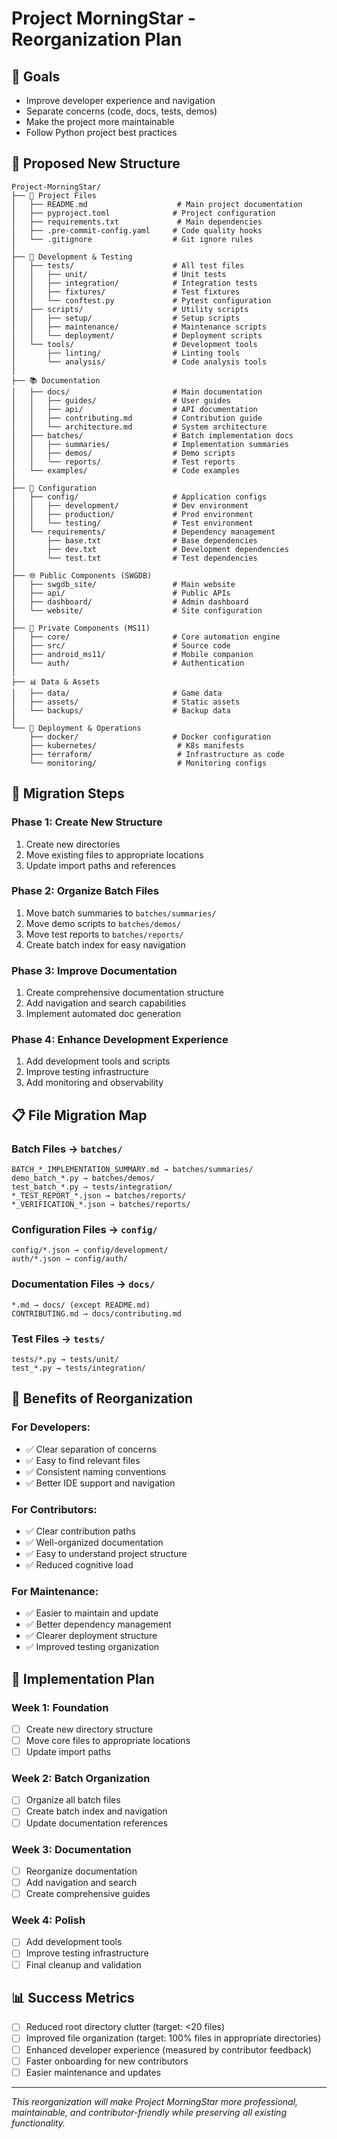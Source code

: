 # Project MorningStar - Reorganization Plan

## 🎯 **Goals**
- Improve developer experience and navigation
- Separate concerns (code, docs, tests, demos)
- Make the project more maintainable
- Follow Python project best practices

## 📁 **Proposed New Structure**

```
Project-MorningStar/
├── 📄 Project Files
│   ├── README.md                    # Main project documentation
│   ├── pyproject.toml              # Project configuration
│   ├── requirements.txt             # Main dependencies
│   ├── .pre-commit-config.yaml     # Code quality hooks
│   └── .gitignore                  # Git ignore rules
│
├── 🧪 Development & Testing
│   ├── tests/                      # All test files
│   │   ├── unit/                   # Unit tests
│   │   ├── integration/            # Integration tests
│   │   ├── fixtures/               # Test fixtures
│   │   └── conftest.py             # Pytest configuration
│   ├── scripts/                    # Utility scripts
│   │   ├── setup/                  # Setup scripts
│   │   ├── maintenance/            # Maintenance scripts
│   │   └── deployment/             # Deployment scripts
│   └── tools/                      # Development tools
│       ├── linting/                # Linting tools
│       └── analysis/               # Code analysis tools
│
├── 📚 Documentation
│   ├── docs/                       # Main documentation
│   │   ├── guides/                 # User guides
│   │   ├── api/                    # API documentation
│   │   ├── contributing.md         # Contribution guide
│   │   └── architecture.md         # System architecture
│   ├── batches/                    # Batch implementation docs
│   │   ├── summaries/              # Implementation summaries
│   │   ├── demos/                  # Demo scripts
│   │   └── reports/                # Test reports
│   └── examples/                   # Code examples
│
├── 🔧 Configuration
│   ├── config/                     # Application configs
│   │   ├── development/            # Dev environment
│   │   ├── production/             # Prod environment
│   │   └── testing/                # Test environment
│   └── requirements/               # Dependency management
│       ├── base.txt                # Base dependencies
│       ├── dev.txt                 # Development dependencies
│       └── test.txt                # Test dependencies
│
├── 🌐 Public Components (SWGDB)
│   ├── swgdb_site/                 # Main website
│   ├── api/                        # Public APIs
│   ├── dashboard/                  # Admin dashboard
│   └── website/                    # Site configuration
│
├── 🤖 Private Components (MS11)
│   ├── core/                       # Core automation engine
│   ├── src/                        # Source code
│   ├── android_ms11/               # Mobile companion
│   └── auth/                       # Authentication
│
├── 📊 Data & Assets
│   ├── data/                       # Game data
│   ├── assets/                     # Static assets
│   └── backups/                    # Backup data
│
└── 🚀 Deployment & Operations
    ├── docker/                     # Docker configuration
    ├── kubernetes/                  # K8s manifests
    ├── terraform/                   # Infrastructure as code
    └── monitoring/                  # Monitoring configs
```

## 🔄 **Migration Steps**

### **Phase 1: Create New Structure**
1. Create new directories
2. Move existing files to appropriate locations
3. Update import paths and references

### **Phase 2: Organize Batch Files**
1. Move batch summaries to `batches/summaries/`
2. Move demo scripts to `batches/demos/`
3. Move test reports to `batches/reports/`
4. Create batch index for easy navigation

### **Phase 3: Improve Documentation**
1. Create comprehensive documentation structure
2. Add navigation and search capabilities
3. Implement automated doc generation

### **Phase 4: Enhance Development Experience**
1. Add development tools and scripts
2. Improve testing infrastructure
3. Add monitoring and observability

## 📋 **File Migration Map**

### **Batch Files → `batches/`**
```
BATCH_*_IMPLEMENTATION_SUMMARY.md → batches/summaries/
demo_batch_*.py → batches/demos/
test_batch_*.py → tests/integration/
*_TEST_REPORT_*.json → batches/reports/
*_VERIFICATION_*.json → batches/reports/
```

### **Configuration Files → `config/`**
```
config/*.json → config/development/
auth/*.json → config/auth/
```

### **Documentation Files → `docs/`**
```
*.md → docs/ (except README.md)
CONTRIBUTING.md → docs/contributing.md
```

### **Test Files → `tests/`**
```
tests/*.py → tests/unit/
test_*.py → tests/integration/
```

## 🎯 **Benefits of Reorganization**

### **For Developers:**
- ✅ Clear separation of concerns
- ✅ Easy to find relevant files
- ✅ Consistent naming conventions
- ✅ Better IDE support and navigation

### **For Contributors:**
- ✅ Clear contribution paths
- ✅ Well-organized documentation
- ✅ Easy to understand project structure
- ✅ Reduced cognitive load

### **For Maintenance:**
- ✅ Easier to maintain and update
- ✅ Better dependency management
- ✅ Clearer deployment structure
- ✅ Improved testing organization

## 🚀 **Implementation Plan**

### **Week 1: Foundation**
- [ ] Create new directory structure
- [ ] Move core files to appropriate locations
- [ ] Update import paths

### **Week 2: Batch Organization**
- [ ] Organize all batch files
- [ ] Create batch index and navigation
- [ ] Update documentation references

### **Week 3: Documentation**
- [ ] Reorganize documentation
- [ ] Add navigation and search
- [ ] Create comprehensive guides

### **Week 4: Polish**
- [ ] Add development tools
- [ ] Improve testing infrastructure
- [ ] Final cleanup and validation

## 📊 **Success Metrics**

- [ ] Reduced root directory clutter (target: <20 files)
- [ ] Improved file organization (target: 100% files in appropriate directories)
- [ ] Enhanced developer experience (measured by contributor feedback)
- [ ] Faster onboarding for new contributors
- [ ] Easier maintenance and updates

---

*This reorganization will make Project MorningStar more professional, maintainable, and contributor-friendly while preserving all existing functionality.* 